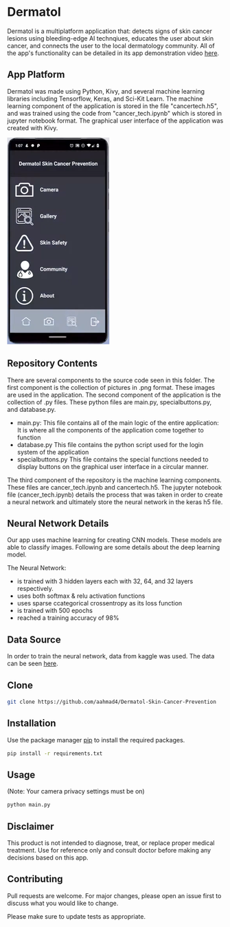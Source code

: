 # Dermatol

Dermatol is a multiplatform application that: detects signs of skin cancer lesions using bleeding-edge AI technqiues, educates the user about skin cancer, and connects the user to the local dermatology community. All of the app's functionality can be detailed in its app demonstration video [here](https://www.youtube.com/watch?v=x25HVwbnF2c).

## App Platform

Dermatol was made using Python, Kivy, and several machine learning libraries including Tensorflow, Keras, and Sci-Kit Learn. The machine learning component of the application is stored in the file "cancertech.h5", and was trained using the code from "cancer_tech.ipynb" which is stored in jupyter notebook format. The graphical user interface of the application was created with Kivy.

![](screenshot.png)

## Repository Contents

There are several components to the source code seen in this folder. The first component is the collection of pictures in .png format. These images are used in the application. The second component of the application is the collection of .py files. These python files are main.py, specialbuttons.py, and database.py.
  * main.py:
    This file contains all of the main logic of the entire application: It is where all the components of the application come     together to function
  * database.py
    This file contains the python script used for the login system of the application
  * specialbuttons.py
    This file contains the special functions needed to display buttons on the graphical user interface in a circular manner.
  
The third component of the repository is the machine learning components. These files are cancer_tech.ipynb and cancertech.h5. The jupyter notebook file (cancer_tech.ipynb) details the process that was taken in order to create a neural network and ultimately store the neural network in the keras h5 file. 

## Neural Network Details
 Our app uses machine learning for creating CNN models. These models are able to classify images. Following are some details about the deep learning model.
 
 The Neural Network:
 * is trained with 3 hidden layers each with 32, 64, and 32 layers respectively.
 * uses both softmax & relu activation functions
 * uses sparse ccategorical crossentropy as its loss function
 * is trained with 500 epochs
 * reached a training accuracy of 98%

## Data Source
In order to train the neural network, data from kaggle was used. The data can be seen [here](https://www.kaggle.com/kmader/skin-cancer-mnist-ham10000).

## Clone

```bash
git clone https://github.com/aahmad4/Dermatol-Skin-Cancer-Prevention
```

## Installation

Use the package manager [pip](https://pip.pypa.io/en/stable/) to install the required packages.

```bash
pip install -r requirements.txt
```

## Usage

(Note: Your camera privacy settings must be on)

```python
python main.py
```

## Disclaimer

This product is not intended to diagnose, treat, or replace proper medical treatment. Use for reference only and consult doctor before making any decisions based on this app.


## Contributing

Pull requests are welcome. For major changes, please open an issue first to discuss what you would like to change.

Please make sure to update tests as appropriate.

